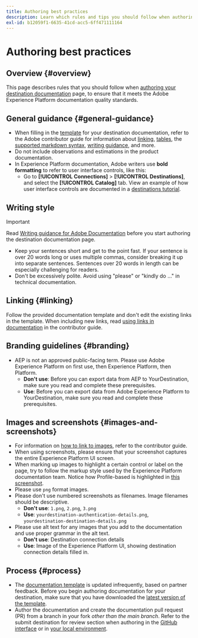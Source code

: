 ```yaml
---
title: Authoring best practices
description: Learn which rules and tips you should follow when authoring your destination documentation page, to ensure that it meets the Adobe Experience Platform documentation quality standards.
exl-id: b12059f1-6635-41cd-acc5-6ff471111164
---
```

# Authoring best practices

## Overview {#overview}

This page describes rules that you should follow when [authoring your destination documentation](./documentation-instructions.md) page, to ensure that it meets the Adobe Experience Platform documentation quality standards.

## General guidance {#general-guidance}

* When filling in the [template](./self-service-template.md) for your destination documentation, refer to the Adobe contributor guide for information about [linking](https://experienceleague.adobe.com/docs/contributor/contributor-guide/writing-essentials/linking.html), [tables](https://experienceleague.adobe.com/docs/contributor/contributor-guide/writing-essentials/markdown.html#tables), the [supported markdown syntax](https://experienceleague.adobe.com/docs/contributor/contributor-guide/writing-essentials/markdown.html), [writing guidance](https://experienceleague.adobe.com/docs/contributor/contributor-guide/writing-essentials/general-writing-guidance.html), and more.
* Do not include observations and estimations in the product documentation.
* In Experience Platform documentation, Adobe writers use **bold formatting** to refer to user interface controls, like this:
  * Go to **[!UICONTROL Connections]** > **[!UICONTROL Destinations]**, and select the **[!UICONTROL Catalog]** tab. View an example of how user interface controls are documented in a [destinations tutorial](https://experienceleague.adobe.com/docs/experience-platform/destinations/ui/activate/activate-batch-profile-destinations.html#select-destination).

## Writing style

>[!IMPORTANT]
>
>Read [Writing guidance for Adobe Documentation](https://experienceleague.adobe.com/docs/contributor/contributor-guide/writing-essentials/general-writing-guidance.html) before you start authoring the destination documentation page.

* Keep your sentences short and get to the point fast. If your sentence is over 20 words long or uses multiple commas, consider breaking it up into separate sentences. Sentences over 20 words in length can be especially challenging for readers.
* Don't be excessively polite. Avoid using "please" or "kindly do ..." in technical documentation.

## Linking {#linking}

Follow the provided documentation template and don't edit the existing links in the template. When including new links, read [using links in documentation](https://experienceleague.adobe.com/docs/contributor/contributor-guide/writing-essentials/linking.html) in the contributor guide.

## Branding guidelines {#branding}

* AEP is not an approved public-facing term. Please use Adobe Experience Platform on first use, then Experience Platform, then Platform.
  * **Don't use**: Before you can export data from AEP to YourDestination, make sure you read and complete these prerequisites. 
  * **Use**: Before you can export data from Adobe Experience Platform to YourDestination, make sure you read and complete these prerequisites.

## Images and screenshots {#images-and-screenshots}

* For information on [how to link to images](https://experienceleague.adobe.com/docs/contributor/contributor-guide/writing-essentials/markdown.html#images), refer to the contributor guide.
* When using screenshots, please ensure that your screenshot captures the entire Experience Platform UI screen.
* When marking up images to highlight a certain control or label on the page, try to follow the markup style used by the Experience Platform documentation team. Notice how Profile-based is highlighted in [this screenshot](/help/destinations/catalog/cloud-storage/amazon-s3.md#export-type-frequency).
* Please use `png` format images.
* Please don't use numbered screenshots as filenames. Image filenames should be descriptive.
  * **Don't use**: `1.png`, `2.png`, `3.png`
  * **Use**: `yourdestination-authentication-details.png`, `yourdestination-destination-details.png`
* Please use alt text for any images that you add to the documentation and use proper grammar in the alt text.
  * **Don't use**: Destination connection details
  * **Use**: Image of the Experience Platform UI, showing destination connection details filled in.

## Process {#process}

* The [documentation template](./self-service-template.md) is updated infrequently, based on partner feedback. Before you begin authoring documentation for your destination, make sure that you have downloaded the [latest version of the template](../assets/docs-framework/yourdestination-template.zip).
* Author the documentation and create the documentation pull request (PR) from a branch in your fork *other than the main branch*. Refer to the submit destination for review section when authoring in the [GitHub interface](./use-github-interface-to-create-documentation.md#submit-review) or in [your local environment](./work-in-local-environment.md#submit-review).
